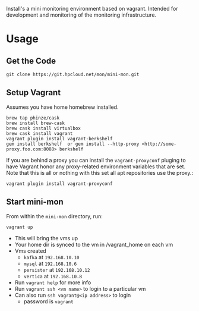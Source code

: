 Install's a mini monitoring environment based on vagrant. Intended for development and monitoring of the monitoring infrastructure.

# Usage

## Get the Code

```
git clone https://git.hpcloud.net/mon/mini-mon.git
```

## Setup Vagrant
Assumes you have home homebrew installed.

```
brew tap phinze/cask
brew install brew-cask
brew cask install virtualbox 
brew cask install vagrant
vagrant plugin install vagrant-berkshelf
gem install berkshelf  or gem install --http-proxy <http://some-proxy.foo.com:8088> berkshelf
```

If you are behind a proxy you can install the `vagrant-proxyconf` pluging to have Vagrant honor any proxy-related
environment variables that are set. Note that this is all or nothing with this set all apt repositories use the proxy.:

```
vagrant plugin install vagrant-proxyconf
```

## Start mini-mon

From within the `mini-mon` directory, run:

```
vagrant up
```

- This will bring the vms up
- Your home dir is synced to the vm in /vagrant_home on each vm
- Vms created
  - `kafka` at `192.168.10.10`
  - `mysql` at `192.168.10.6`
  - `persister` at `192.168.10.12`
  - `vertica` at `192.168.10.8`
- Run `vagrant help` for more info
- Run `vagrant ssh <vm name>` to login to a particular vm
- Can also run `ssh vagrant@<ip address>` to login 
  - password is `vagrant`
  
